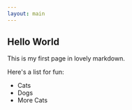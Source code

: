 ```yaml
---
layout: main
---
```


## Hello World

This is my first page in lovely markdown.

Here's a list for fun:

* Cats
* Dogs
* More Cats